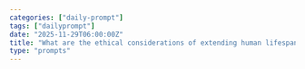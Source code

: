 ```yaml
---
categories: ["daily-prompt"]
tags: ["dailyprompt"]
date: "2025-11-29T06:00:00Z"
title: "What are the ethical considerations of extending human lifespan through technology?"
type: "prompts"
---
```

